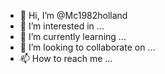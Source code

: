 - 👋 Hi, I’m @Mc1982holland
- 👀 I’m interested in ...
- 🌱 I’m currently learning ...
- 💞️ I’m looking to collaborate on ...
- 📫 How to reach me ...

<!---
Mc1982holland/Mc1982holland is a ✨ special ✨ repository because its `README.md` (this file) appears on your GitHub profile.
You can click the Preview link to take a look at your changes.
--->
